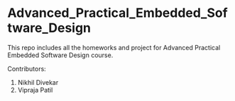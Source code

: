 # Advanced_Practical_Embedded_Software_Design
This repo includes all the homeworks and project for Advanced Practical Embedded Software Design course.

Contributors:
1) Nikhil Divekar
2) Vipraja Patil
